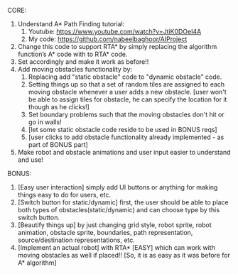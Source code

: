 CORE:

1. Understand A\* Path Finding tutorial:
   1. Youtube: <https://www.youtube.com/watch?v=JtiK0DOeI4A>
   1. My code: <https://github.com/nabeelbaghoor/AIProject>
1. Change this code to support RTA\* by simply replacing the algorithm function’s A\* code with to RTA\* code.
1. Set accordingly and make it work as before!!
1. Add moving obstacles functionality by:
   1. Replacing add "static obstacle" code to "dynamic obstacle" code. 
   1. Setting things up so that a set of random tiles are assigned to each moving obstacle whenever a user adds a new obstacle. [user won't be able to assign tiles for obstacle, he can specify the location for it though as he clicks!]
   1. Set boundary problems such that the moving obstacles don't hit or go in walls! 
   1. [let some static obstacle code reside to be used in BONUS reqs]
   1. [user clicks to add obstacle functionality already implemented - as part of BONUS part]
1. Make robot and obstacle animations and user input easier to understand and use!




BONUS:

1. [Easy user interaction] simply add UI buttons or anything for making things easy to do for users, etc.
1. [Switch button for static/dynamic] first, the user should be able to place both types of obstacles(static/dynamic) and can choose type by this switch button.
1. [Beautify things up] by just changing grid style,  robot sprite, robot animation, obstacle sprite, boundaries, path representation, source/destination representations, etc.
1. [Implement an actual robot] with RTA\* [EASY] which can work with moving obstacles as well if placed!! [So, it is as easy as it was before for A\* algorithm]

